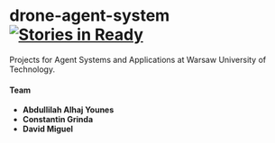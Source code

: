 # drone-agent-system  [![Stories in Ready](https://badge.waffle.io/davidmigloz/drone-agent-system.png?label=ready&title=Ready)](https://waffle.io/davidmigloz/drone-agent-system)
Projects for Agent Systems and Applications at Warsaw University of Technology.

#### Team 
- **Abdullilah Alhaj Younes**
- **Constantin Grinda**
- **David Miguel**
